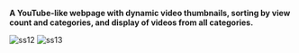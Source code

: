 **A YouTube-like webpage with dynamic video thumbnails, sorting by view count and categories, and display of videos from all categories.**

![ss12](https://github.com/user-attachments/assets/7bc8e675-5a79-4a2b-b7c3-2c608558e55e)
![ss13](https://github.com/user-attachments/assets/f6280aa5-61e8-496c-af08-fbbe4880fa76)
